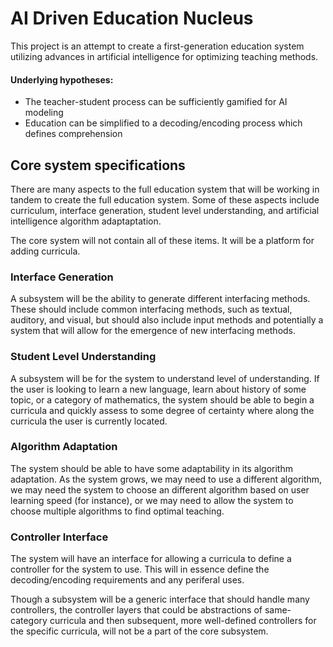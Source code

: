 # AI Driven Education Nucleus

This project is an attempt to create a first-generation education system utilizing 
advances in artificial intelligence for optimizing teaching methods.

#### Underlying hypotheses:

* The teacher-student process can be sufficiently gamified for AI modeling
* Education can be simplified to a decoding/encoding process which defines comprehension

## Core system specifications

There are many aspects to the full education system that will be working in tandem to create the full education system.
Some of these aspects include curriculum, interface generation, student level understanding, and artificial intelligence
algorithm adaptaptation.

The core system will not contain all of these items. It will be a platform for adding curricula.

### Interface Generation

A subsystem will be the ability to generate different interfacing methods. These should include common interfacing methods,
such as textual, auditory, and visual, but should also include input methods and potentially a system that will allow for
the emergence of new interfacing methods.

### Student Level Understanding

A subsystem will be for the system to understand level of understanding. If the user is looking to learn a new language,
learn about history of some topic, or a category of mathematics, the system should be able to begin a curricula and quickly
assess to some degree of certainty where along the curricula the user is currently located.

### Algorithm Adaptation

The system should be able to have some adaptability in its algorithm adaptation. As the system grows, we may need to use a 
different algorithm, we may need the system to choose an different algorithm based on user learning speed (for instance),
or we may need to allow the system to choose multiple algorithms to find optimal teaching.

### Controller Interface

The system will have an interface for allowing a curricula to define a controller for the system to use. This will in essence
define the decoding/encoding requirements and any periferal uses.

Though a subsystem will be a generic interface that should handle many controllers, the controller layers that could be abstractions
of same-category curricula and then subsequent, more well-defined controllers for the specific curricula, will not be a part of the
core subsystem.
